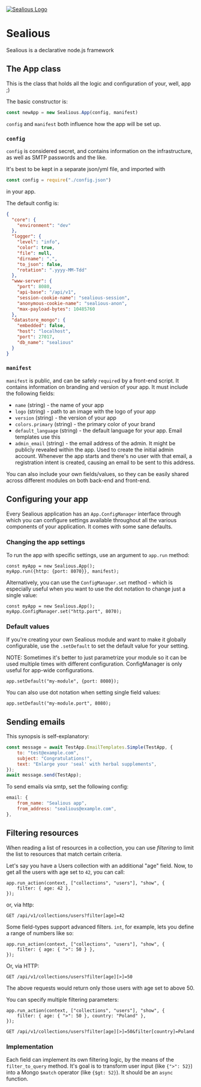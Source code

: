 [![Sealious Logo](https://cldup.com/ggbys1XotB.png)](http://sealious.github.io/)

# Sealious

Sealious is a declarative node.js framework

## The App class

This is the class that holds all the logic and configuration of your, well, app ;)

The basic constructor is: 

```js
const newApp = new Sealious.App(config, manifest)
```

`config` and `manifest` both influence how the app will be set up.

### `config`

`config` is considered secret, and contains information on the infrastructure, as well as SMTP passwords and the like.

It's best to be kept in a separate json/yml file, and imported with 

```js
const config = require("./config.json")
```

in your app.

The default config is: 

```json
{
  "core": {
    "environment": "dev"
  },
  "logger": {
    "level": "info",
    "color": true,
    "file": null,
    "dirname": ".",
    "to_json": false,
    "rotation": ".yyyy-MM-Tdd"
  },
  "www-server": {
    "port": 8080,
    "api-base": "/api/v1",
    "session-cookie-name": "sealious-session",
    "anonymous-cookie-name": "sealious-anon",
    "max-payload-bytes": 10485760
  },
  "datastore_mongo": {
    "embedded": false,
    "host": "localhost",
    "port": 27017,
    "db_name": "sealious"
  }
}
```

### `manifest`

`manifest` is public, and can be safely `require`d by a front-end script. It contains information on branding and version of your app. It must include the following fields:

* `name` (string) - the name of your app
* `logo` (string) - path to an image with the logo of your app
* `version` (string) - the version of your app 
* `colors.primary` (string) - the primary color of your brand
* `default_language` (string) - the default language for your app. Email templates use this
* `admin_email` (string) - the email address of the admin. It might be publicly revealed within the app. Used to create the initial admin account. Whenever the app starts and there's no user with that email, a registration intent is created, causing an email to be sent to this address.

You can also include your own fields/values, so they can be easily shared across different modules on both back-end and front-end. 

## Configuring your app

Every Sealious application has an `App.ConfigManager` interface through which you can configure settings available throughout all the various components of your application. It comes with some sane defaults. 

### Changing the app settings

To run the app with specific settings, use an argument to `app.run` method:

```
const myApp = new Sealious.App();
myApp.run({http: {port: 8070}}, manifest);
```

Alternatively, you can use the `ConfigManager.set` method - which is especially useful when you want to use the dot notation to change just a single value:

```
const myApp = new Sealious.App();
myApp.ConfigManager.set("http.port", 8070);
```

### Default values

If you're creating your own Sealious module and want to make it globally configurable, use the `.setDefault` to set the default value for your setting.

NOTE: Sometimes it's better to just parametrize your module so it can be used multiple times with different configuration. ConfigManager is only useful for app-wide configurations.

```
app.setDefault("my-module", {port: 8080});
```

You can also use dot notation when setting single field values:

```
app.setDefault("my-module.port", 8080);
```


## Sending emails

This synopsis is self-explanatory:

```js
const message = await TestApp.EmailTemplates.Simple(TestApp, {
	to: "test@example.com",
	subject: "Congratulations!",
	text: "Enlarge your 'seal' with herbal supplements",
});
await message.send(TestApp);
```

To send emails via smtp, set the following config: 

```js
email: {
	from_name: "Sealious app",
	from_address: "sealious@example.com",
},
```

## Filtering resources

When reading a list of resources in a collection, you can use *filtering* to limit the list to resources that match certain criteria.

Let's say you have a Users collection with an additional "age" field. Now, to get all the users with age set to `42`, you can call:

```
app.run_action(context, ["collections", "users"], "show", {
	filter: { age: 42 },
});
```

or, via http:

```
GET /api/v1/collections/users?filter[age]=42
```

Some field-types support advanced filters. `int`, for example, lets you define a range of numbers like so:

```
app.run_action(context, ["collections", "users"], "show", {
	filter: { age: { ">": 50 } },
});
```

Or, via HTTP: 

```
GET /api/v1/collections/users?filter[age][>]=50
```

The above requests would return only those users with age set to above 50.

You can specify multiple filtering parameters:

```
app.run_action(context, ["collections", "users"], "show", {
	filter: { age: { ">": 50 }, country: "Poland" },
});
```

```
GET /api/v1/collections/users?filter[age][>]=50&filter[country]=Poland
```

### Implementation

Each field can implement its own filtering logic, by the means of the `filter_to_query` method. It's goal is to transform user input (like `{">": 52}`) into a Mongo `$match` operator (like `{$gt: 52}`). It should be an `async` function.

